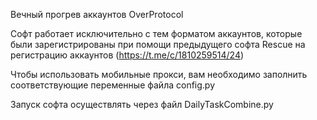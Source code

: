 
Вечный прогрев аккаунтов OverProtocol

Софт работает исключительно с тем форматом аккаунтов, которые были зарегистрированы при помощи предыдущего софта Rescue на регистрацию аккаунтов (https://t.me/c/1810259514/24)

Чтобы использовать мобильные прокси, вам необходимо заполнить соответствующие переменные файла config.py

Запуск софта осуществлять через файл DailyTaskCombine.py
